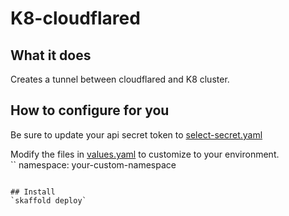 # K8-cloudflared

## What it does
Creates a tunnel between cloudflared and K8 cluster.

## How to configure for you
Be sure to update your api secret token to [select-secret.yaml](helm/templates//sealed-secret.yaml)

Modify the files in [values.yaml](helm/values.yaml) to customize to your environment.  
``
namespace: your-custom-namespace
```

## Install
`skaffold deploy`